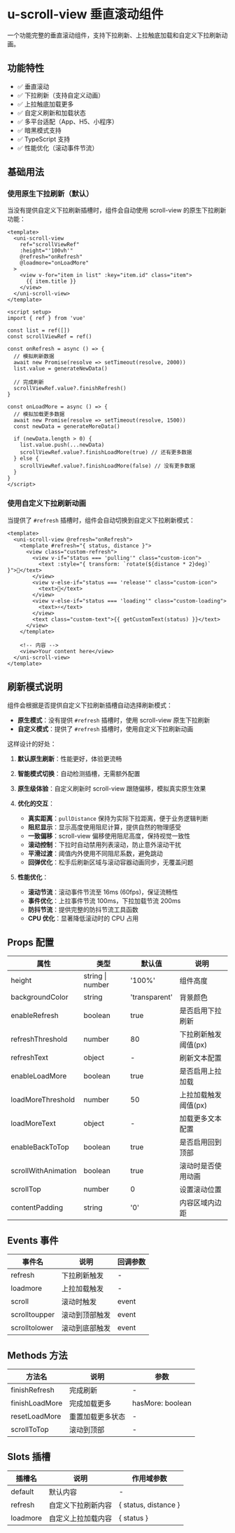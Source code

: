 # u-scroll-view 垂直滚动组件

一个功能完整的垂直滚动组件，支持下拉刷新、上拉触底加载和自定义下拉刷新动画。

## 功能特性

- ✅ 垂直滚动
- ✅ 下拉刷新（支持自定义动画）
- ✅ 上拉触底加载更多
- ✅ 自定义刷新和加载状态
- ✅ 多平台适配（App、H5、小程序）
- ✅ 暗黑模式支持
- ✅ TypeScript 支持
- ✅ 性能优化（滚动事件节流）

## 基础用法

### 使用原生下拉刷新（默认）

当没有提供自定义下拉刷新插槽时，组件会自动使用 scroll-view 的原生下拉刷新功能：

```vue
<template>
  <uni-scroll-view
    ref="scrollViewRef"
    :height="'100vh'"
    @refresh="onRefresh"
    @loadmore="onLoadMore"
  >
    <view v-for="item in list" :key="item.id" class="item">
      {{ item.title }}
    </view>
  </uni-scroll-view>
</template>

<script setup>
import { ref } from 'vue'

const list = ref([])
const scrollViewRef = ref()

const onRefresh = async () => {
  // 模拟刷新数据
  await new Promise(resolve => setTimeout(resolve, 2000))
  list.value = generateNewData()

  // 完成刷新
  scrollViewRef.value?.finishRefresh()
}

const onLoadMore = async () => {
  // 模拟加载更多数据
  await new Promise(resolve => setTimeout(resolve, 1500))
  const newData = generateMoreData()

  if (newData.length > 0) {
    list.value.push(...newData)
    scrollViewRef.value?.finishLoadMore(true) // 还有更多数据
  } else {
    scrollViewRef.value?.finishLoadMore(false) // 没有更多数据
  }
}
</script>
```

### 使用自定义下拉刷新动画

当提供了 `#refresh` 插槽时，组件会自动切换到自定义下拉刷新模式：

```vue
<template>
  <uni-scroll-view @refresh="onRefresh">
    <template #refresh="{ status, distance }">
      <view class="custom-refresh">
        <view v-if="status === 'pulling'" class="custom-icon">
          <text :style="{ transform: `rotate(${distance * 2}deg)` }">🔄</text>
        </view>
        <view v-else-if="status === 'release'" class="custom-icon">
          <text>🚀</text>
        </view>
        <view v-else-if="status === 'loading'" class="custom-loading">
          <text>⚡</text>
        </view>
        <text class="custom-text">{{ getCustomText(status) }}</text>
      </view>
    </template>

    <!-- 内容 -->
    <view>Your content here</view>
  </uni-scroll-view>
</template>
```

## 刷新模式说明

组件会根据是否提供自定义下拉刷新插槽自动选择刷新模式：

- **原生模式**：没有提供 `#refresh` 插槽时，使用 scroll-view 原生下拉刷新
- **自定义模式**：提供了 `#refresh` 插槽时，使用自定义下拉刷新动画

这样设计的好处：

1. **默认原生刷新**：性能更好，体验更流畅
2. **智能模式切换**：自动检测插槽，无需额外配置
3. **原生级体验**：自定义刷新时 scroll-view 跟随偏移，模拟真实原生效果
4. **优化的交互**：

   - **真实距离**：`pullDistance` 保持为实际下拉距离，便于业务逻辑判断
   - **阻尼显示**：显示高度使用阻尼计算，提供自然的物理感受
   - **一致偏移**：scroll-view 偏移使用阻尼高度，保持视觉一致性
   - **滚动控制**：下拉时自动禁用列表滚动，防止意外滚动干扰
   - **平滑过渡**：阈值内外使用不同阻尼系数，避免跳动
   - **回弹优化**：松手后刷新区域与滚动容器动画同步，无覆盖问题

5. **性能优化**：
   - **滚动节流**：滚动事件节流至 16ms (60fps)，保证流畅性
   - **事件优化**：上拉事件节流 100ms，下拉加载节流 200ms
   - **防抖节流**：提供完整的防抖节流工具函数
   - **CPU 优化**：显著降低滚动时的 CPU 占用

## Props 配置

| 属性                | 类型             | 默认值        | 说明                 |
| ------------------- | ---------------- | ------------- | -------------------- |
| height              | string \| number | '100%'        | 组件高度             |
| backgroundColor     | string           | 'transparent' | 背景颜色             |
| enableRefresh       | boolean          | true          | 是否启用下拉刷新     |
| refreshThreshold    | number           | 80            | 下拉刷新触发阈值(px) |
| refreshText         | object           | -             | 刷新文本配置         |
| enableLoadMore      | boolean          | true          | 是否启用上拉加载     |
| loadMoreThreshold   | number           | 50            | 上拉加载触发阈值(px) |
| loadMoreText        | object           | -             | 加载更多文本配置     |
| enableBackToTop     | boolean          | true          | 是否启用回到顶部     |
| scrollWithAnimation | boolean          | true          | 滚动时是否使用动画   |
| scrollTop           | number           | 0             | 设置滚动位置         |
| contentPadding      | string           | '0'           | 内容区域内边距       |

## Events 事件

| 事件名        | 说明           | 回调参数 |
| ------------- | -------------- | -------- |
| refresh       | 下拉刷新触发   | -        |
| loadmore      | 上拉加载触发   | -        |
| scroll        | 滚动时触发     | event    |
| scrolltoupper | 滚动到顶部触发 | event    |
| scrolltolower | 滚动到底部触发 | event    |

## Methods 方法

| 方法名         | 说明             | 参数             |
| -------------- | ---------------- | ---------------- |
| finishRefresh  | 完成刷新         | -                |
| finishLoadMore | 完成加载更多     | hasMore: boolean |
| resetLoadMore  | 重置加载更多状态 | -                |
| scrollToTop    | 滚动到顶部       | -                |

## Slots 插槽

| 插槽名   | 说明               | 作用域参数           |
| -------- | ------------------ | -------------------- |
| default  | 默认内容           | -                    |
| refresh  | 自定义下拉刷新内容 | { status, distance } |
| loadmore | 自定义上拉加载内容 | { status }           |

